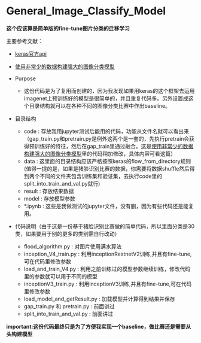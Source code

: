 # General_Image_Classify_Model

**这个应该算是简单版的fine-tune图片分类的迁移学习**

主要参考文献：
* [keras官方api](https://keras.io/applications/#inceptionresnetv2)
* [使用非常少的数据构建强大的图像分类模型](https://github.com/ictar/python-doc/blob/master/Machine%20Learning/%E4%BD%BF%E7%94%A8%E9%9D%9E%E5%B8%B8%E5%B0%91%E7%9A%84%E6%95%B0%E6%8D%AE%E6%9E%84%E5%BB%BA%E5%BC%BA%E5%A4%A7%E7%9A%84%E5%9B%BE%E5%83%8F%E5%88%86%E7%B1%BB%E6%A8%A1%E5%9E%8B.md)

* Purpose
  * 这份代码是为了复用而创建的，因为我发现如果用keras的这个框架去运用imagenet上预训练好的模型是很简单的，并且重复代码多。另外设置成这个目录结构就可以在各种不同的图像分类比赛中作出baseline。
  
* 目录结构
  * code : 存放我用jupyter测试后能用的代码，功能从文件名就可以看出来（gap_train.py和pretrain.py是例外这两个是一套的，先执行pretrain会获得预训练好的特征，然后在gap_train里通过融合。这是[使用非常少的数据构建强大的图像分类模型](https://github.com/ictar/python-doc/blob/master/Machine%20Learning/%E4%BD%BF%E7%94%A8%E9%9D%9E%E5%B8%B8%E5%B0%91%E7%9A%84%E6%95%B0%E6%8D%AE%E6%9E%84%E5%BB%BA%E5%BC%BA%E5%A4%A7%E7%9A%84%E5%9B%BE%E5%83%8F%E5%88%86%E7%B1%BB%E6%A8%A1%E5%9E%8B.md)里的代码稍加修改，具体内容可看这篇）
  * data : 这里面的目录结构应该严格按照keras的flow_from_directory规则(值得一提的是，如果是猪脸识别比赛的数据，你需要将数据shuffle然后得到两个不同的文件夹包含训练集和验证集，去执行code里的split_into_train_and_val.py就行)
  * result : 存放结果数据
  * model : 存放模型参数
  * *.ipynb : 这些是我做测试的jupyter文件，没有删，因为有些代码还是能复用。
  
* 代码说明（由于这是一份基于猪脸识别比赛做的简单代码，所以里面分类是30类，如果要用于别的更多的类别需自行改动）
  * flood_algorithm.py : 对图片使用满水算法
  * inception_V4_train.py : 利用inceptionRestnetV2训练,并且有fine-tune,可在代码里修改参数
  * load_and_train_V4.py : 利用之前训练过的模型参数继续训练，修改代码里的参数就可以用于不同的模型
  * inceptionV3_train.py : 利用inceptionV3训练,并且有fine-tune,可在代码里修改参数
  * load_model_and_getResult.py : 加载模型并计算得到结果并保存
  * gap_train.py 和 pretrain.py : 前面讲过
  * split_into_train_and_val.py : 前面讲过
  
  
  
**important:这份代码最终只是为了方便我实现一个baseline，做比赛还是需要从头构建模型**
